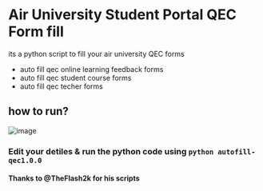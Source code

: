 # Air University Student Portal QEC Form fill
its a python script to fill your air university QEC forms
- auto fill qec online learning feedback forms
- auto fill qec student course forms
- auto fill qec techer forms

## how to run?
![image](https://github.com/user-attachments/assets/04620fe0-0ff0-4319-8ac2-028e137dadd9)

### Edit your detiles & run the python code using `python autofill-qec1.0.0` 

#### Thanks to @TheFlash2k for his scripts


